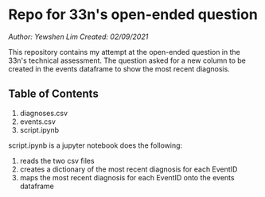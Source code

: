# Repo for 33n's open-ended question

*Author: Yewshen Lim*
*Created: 02/09/2021*

This repository contains my attempt at the open-ended question in the 33n's technical assessment.
The question asked for a new column to be created in the events dataframe to show the most recent diagnosis.

## Table of Contents
1. diagnoses.csv
2. events.csv
3. script.ipynb

script.ipynb is a jupyter notebook does the following:
1. reads the two csv files
2. creates a dictionary of the most recent diagnosis for each EventID
3. maps the most recent diagnosis for each EventID onto the events dataframe